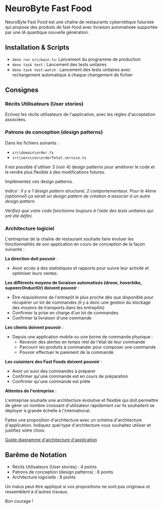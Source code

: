 # NeuroByte Fast Food

NeuroByte Fast Food est une chaîne de restaurants cybernétique futuriste qui propose des produits de fast-food avec livraison automatisée supportée par une IA quantique nouvelle génération.

## Installation & Scripts

- `deno run src/main.ts`: Lancement du programme de production
- `deno task test` : Lancement des tests unitaires
- `deno task test:watch` : Lancement des tests unitaires avec rechargement automatique à chaque changement de fichier

## Consignes

### Récits Utilisateurs (User stories)

Ecrivez les récits utilisateurs de l'application, avec les régles d'acceptation associées.

### Patrons de conception (design patterns)

Dans les fichiers suivants :

- `src\domain\order.ts`
- `src\services\orderTotal.service.ts`

Il est possible d'utiliser 3 (voir 4) design patterns pour améliorer le code et le rendre plus flexible à des modifications futures.

Implémentez ces design patterns.

_Indice : Il y a 1 design pattern structurel, 2 comportementaux. Pour le 4ème [optionnel] ça serait un design pattern de création à associer à un autre design pattern._

_Vérifiez que votre code fonctionne toujours à l'aide des tests unitaires qui ont été défini._

### Architecture logiciel

L'entreprise de la chaîne de restaurant souhaite faire évoluer les fonctionnalités de son application en cours de conception de la façon suivante :

**La direction doit pouvoir** :

- Avoir accès à des statistiques et rapports pour suivre leur activité et optimiser leurs ventes.

**Les différents moyens de livraison automatisés (drone, hoverbike, supeerc0nduct0r) doivent pouvoir** :

- Être réquisitionné de l'entrepôt le plus proche dès que disponible pour récupérer un lot de commandes (il y a donc une gestion du stockage des moyens de transports dans les entrepôts)
- Confirmer la prise en charge d'un lot de commandes
- Confirmer la livraison d'une commande

**Les clients doivent pouvoir** :

- Depuis une application mobile ou une borne de commande physique :
  - Recevoir des alertes en temps réel de l'état de leur commande
  - Parcourir les produits à commander pour composer une commande
  - Pouvoir effectuer le paiement de la commande

**Les cuisiniers des Fast Foods doivent pouvoir** :

- Avoir un suivi des commandes à préparer
- Confirmer qu'une commande est en cours de préparation
- Confirmer qu'une commande est prête

**Attentes de l'entreprise** :

L'entreprise souhaite une architecture évolutive et flexible qui doit permettre de gérer un nombre croissant d'utilisateur rapidement car ils souhaitent se déployer à grande échelle à l'international.

Faites une proposition d'architecture avec un schéma d'architecture d'application.
Indiquez quel type d'architecture vous souhaitez utiliser et justifiez votre choix.

[Guide diagramme d'architecture d'application](https://www.edrawsoft.com/fr/article/application-architecture-diagram.html)

## Barême de Notation

- Récits Utilisateurs (User stories) : 4 points
- Patrons de conception (design patterns) : 8 points
- Architecture logicielle : 8 points

Un malus peut être appliqué si vos propositions ne sont pas originaux et ressemblent à d'autres travaux.

Bon courage !
